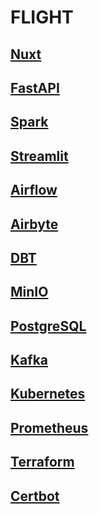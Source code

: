 # FLIGHT

## [Nuxt](https://nuxt.com)

## [FastAPI](https://fastapi.tiangolo.com)

## [Spark](https://spark.apache.org)

## [Streamlit](https://streamlit.io)

## [Airflow](https://airflow.apache.org)

## [Airbyte](https://airbyte.com)

## [DBT](https://www.getdbt.com)

## [MinIO](https://min.io)

## [PostgreSQL](https://www.postgresql.org)

## [Kafka](https://kafka.apache.org)

## [Kubernetes](https://kubernetes.io)

## [Prometheus](https://prometheus.io)

## [Terraform](https://terraform.io)

## [Certbot](https://certbot.eff.org)
